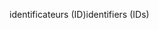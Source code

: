 <span data-ttu-id="37e51-101">identificateurs (ID)</span><span class="sxs-lookup"><span data-stu-id="37e51-101">identifiers (IDs)</span></span>